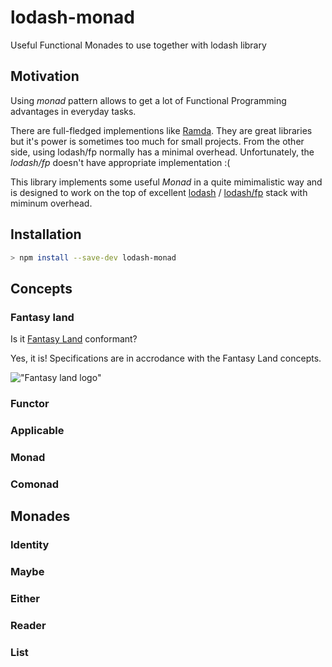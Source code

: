 # lodash-monad
Useful Functional Monades to use together with lodash library

## Motivation

Using *monad* pattern allows to get a lot of Functional Programming advantages in everyday tasks.

There are full-fledged implementions like [Ramda](https://ramdajs.com/). They are great libraries but it's power is sometimes too much for small projects. From the other side, using lodash/fp normally has a minimal overhead. Unfortunately, the *lodash/fp* doesn't have appropriate implementation :(

This library implements some useful *Monad* in a quite mimimalistic way and is designed to work on the top of excellent [lodash](https://github.com/lodash/lodash) / [lodash/fp](https://gist.github.com/jfmengels/6b973b69c491375117dc) stack with miminum overhead.
 
## Installation

```bash
> npm install --save-dev lodash-monad
``` 

## Concepts

### Fantasy land

Is it [Fantasy Land](https://github.com/fantasyland/fantasy-land) conformant?

Yes, it is! Specifications are in accrodance with the Fantasy Land concepts.

!["Fantasy land logo"](https://raw.github.com/fantasyland/fantasy-land/master/logo.png)

### Functor

### Applicable

### Monad

### Comonad

## Monades

### Identity

### Maybe

### Either

### Reader

### List
